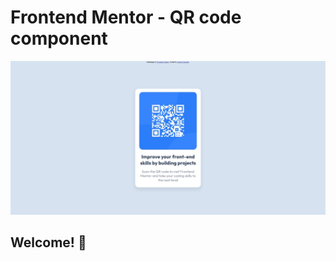 # Frontend Mentor - QR code component

![Design preview for the QR code component coding challenge](design/Web%20capture_7-8-2022_174959_127.0.0.1.jpeg)

## Welcome! 👋

